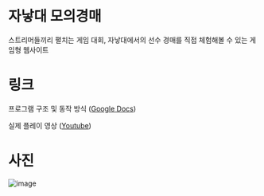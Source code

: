 # 자낳대 모의경매

스트리머들끼리 펼치는 게임 대회, 자낳대에서의 선수 경매를 직접 체험해볼 수 있는 게임형 웹사이트

# 링크

프로그램 구조 및 동작 방식
([Google Docs](https://docs.google.com/document/d/1x6ZLjIuPkSRa_AA5l5Em4OIVYu3RK5ZGJ26EXdrCnlA/edit?usp=sharing))

실제 플레이 영상
([Youtube](https://youtu.be/BmJ-OEqu4JY?t=4180))

# 사진

![image](https://search.pstatic.net/sunny/?src=https%3A%2F%2Fimg.theqoo.net%2Fimg%2FwJHEL.jpg&type=sc960_832)
